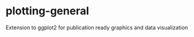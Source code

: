 plotting-general
================

Extension to ggplot2 for publication ready graphics and data visualization
